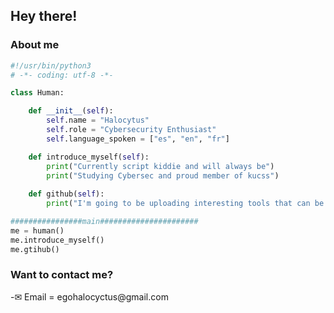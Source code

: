 <h2>Hey there!</h2>

<h3> About me </h3>

```python
#!/usr/bin/python3
# -*- coding: utf-8 -*-

class Human:

    def __init__(self):
        self.name = "Halocytus"
        self.role = "Cybersecurity Enthusiast"
        self.language_spoken = ["es", "en", "fr"]

    def introduce_myself(self):
        print("Currently script kiddie and will always be")
        print("Studying Cybersec and proud member of kucss")
    
    def github(self):
        print("I'm going to be uploading interesting tools that can be useful for me/you in the future") 

################main######################
me = human()
me.introduce_myself()
me.gtihub()
```
<h3>Want to contact me?</h3>
-✉ Email = egohalocyctus@gmail.com
